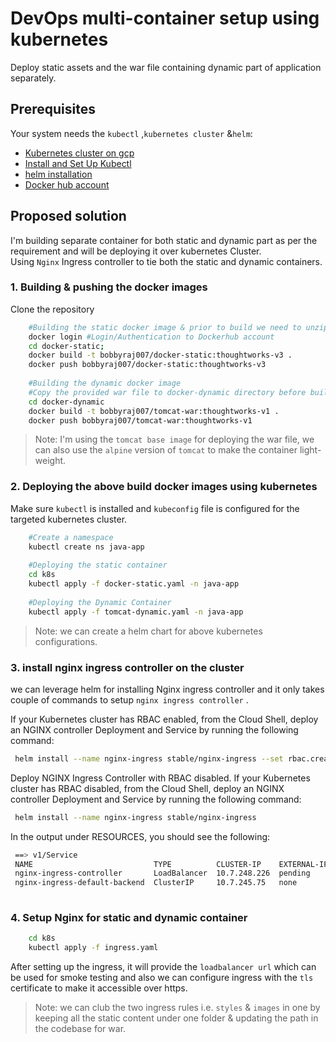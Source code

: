 # DevOps multi-container setup using kubernetes
Deploy static assets and the war file containing dynamic part of application separately.

## Prerequisites
Your system needs the `kubectl` ,`kubernetes cluster` &`helm`:
- [Kubernetes cluster on gcp](https://cloud.google.com/kubernetes-engine/docs/how-to/creating-a-cluster)
- [Install and Set Up Kubectl](https://kubernetes.io/docs/tasks/tools/install-kubectl/)
- [helm installation](https://helm.sh/docs/using_helm/)
- [Docker hub account](https://hub.docker.com/)


## Proposed solution
I'm building separate container for both static and dynamic part as per the requirement and will be deploying it over kubernetes Cluster.</br>
Using `Nginx` Ingress controller to tie both the static and dynamic containers.

### 1. Building & pushing the docker images
Clone the repository
```bash
    #Building the static docker image & prior to build we need to unzip the static files and copy it to web folder present under docker-static.
    docker login #Login/Authentication to Dockerhub account
    cd docker-static;
    docker build -t bobbyraj007/docker-static:thoughtworks-v3 .
    docker push bobbyraj007/docker-static:thoughtworks-v3
    
    #Building the dynamic docker image 
    #Copy the provided war file to docker-dynamic directory before building the docker image.
    cd docker-dynamic
    docker build -t bobbyraj007/tomcat-war:thoughtworks-v1 .
    docker push bobbyraj007/tomcat-war:thoughtworks-v1
```

> Note: I'm using the `tomcat base image` for deploying the war file, we can also use the `alpine` version of `tomcat` to make the container light-weight.

### 2. Deploying the above build docker images using kubernetes
Make sure `kubectl` is installed and `kubeconfig` file is configured for the targeted kubernetes cluster.
```bash
    #Create a namespace
    kubectl create ns java-app
    
    #Deploying the static container
    cd k8s
    kubectl apply -f docker-static.yaml -n java-app
    
    #Deploying the Dynamic Container
    kubectl apply -f tomcat-dynamic.yaml -n java-app
```
> Note:  we can create a helm chart for above kubernetes configurations.

 ### 3. install nginx ingress controller on the cluster
 
 we can leverage helm for installing Nginx ingress controller and it only takes couple of commands to setup `nginx ingress controller` .
 
 If your Kubernetes cluster has RBAC enabled, from the Cloud Shell, deploy an NGINX controller Deployment and Service by running the following command:
 ```bash
  helm install --name nginx-ingress stable/nginx-ingress --set rbac.create=true --set controller.publishService.enabled=true
  ```
 
 Deploy NGINX Ingress Controller with RBAC disabled.
 If your Kubernetes cluster has RBAC disabled, from the Cloud Shell, deploy an NGINX controller Deployment and Service by running the following command:
  ```bash
   helm install --name nginx-ingress stable/nginx-ingress
  ```

 In the output under RESOURCES, you should see the following:
 
 ``` bash
  ==> v1/Service
  NAME                           TYPE          CLUSTER-IP    EXTERNAL-IP  PORT(S)                     AGE
  nginx-ingress-controller       LoadBalancer  10.7.248.226  pending      80:30890/TCP,443:30258/TCP  1s
  nginx-ingress-default-backend  ClusterIP     10.7.245.75   none         80/TCP                      1s
  
 ```
 
### 4. Setup Nginx for static and dynamic container
```bash
    cd k8s
    kubectl apply -f ingress.yaml 
```

After setting up the ingress, it will provide the `loadbalancer url` which can be used for smoke testing and also we can configure ingress with the `tls` certificate to make it accessible over https. </br>
> Note: we can club the two ingress rules i.e. `styles` & `images` in one by keeping all the static content under one folder & updating the path in the codebase for war.